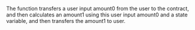 The function transfers a user input amount0 from the user to the contract, 
and then calculates an amount1 using this user input amount0 and a state variable, 
and then transfers the amount1 to user.